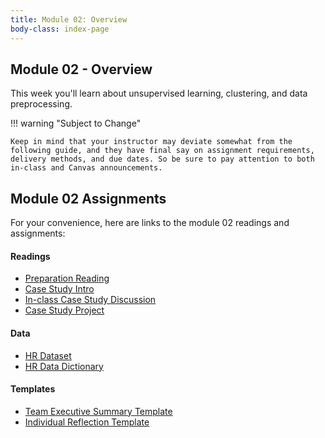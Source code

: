 ```yaml
---
title: Module 02: Overview
body-class: index-page
---
```


## Module 02 - Overview

This week you'll learn about unsupervised learning, clustering, and data preprocessing.

!!! warning "Subject to Change"
	
	Keep in mind that your instructor may deviate somewhat from the following guide, and they have final say on assignment requirements, delivery methods, and due dates. So be sure to pay attention to both in-class and Canvas announcements.

## Module 02 Assignments

For your convenience, here are links to the module 02 readings and assignments:

#### Readings

* [Preparation Reading](./reading.html)
* [Case Study Intro](./intro.html)
* [In-class Case Study Discussion](./discussion.html)
* [Case Study Project](./project.html)

#### Data

* [HR Dataset](https://raw.githubusercontent.com/byui-cse/cse450-course/master/data/hr.csv)
* [HR Data Dictionary](./hr-dictionary/.txt)

#### Templates

* [Team Executive Summary Template](./summary.docx)
* [Individual Reflection Template]({{URLROOT}}/course/reflection.docx)